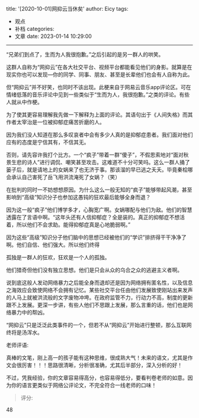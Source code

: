 title: '[2020-10-01]网抑云当休矣'
author: Eicy
tags:
  - 观点
  - 补档
categories:
  - 文章
date: 2023-01-14 10:29:00
---
   “兄弟们到点了，生而为人我很抱歉。”之后引起的是另一群人的哄笑。



   这群人自称为“网抑云”在各大社交平台、视频平台都能看见他们的身影。就算是在现实你也可以发现—你的同学、同事、朋友、甚至是长辈他们也会有人自称为此。



   但“网抑云”并不好笑，也同时不该出现。此梗来自于网易云音乐app评论区。可在情绪低落的音乐评论中见到一些类似于“生而为人，我很抱歉。”之类的评论。有些人就从中作梗。



   为了使其更容易理解我先做一下解释为上面的评论。其语句出于《人间失格》而其作者太宰治是一位被抑郁症痛苦折磨的人。



   因为我们没人知道在那么多叹哀者中会有多少人真的是抑郁症患者。我们面对他们应有的态度是宁信其有，不信其无。



   否则，请先容许我打个比方。一个“疯子”带着一群“傻子”，不假思索地对“面对秋景生悲的诗人”进行调侃、嘲笑甚至攻击。这难道不十分可笑吗。这么一群人捅了篓子后，就是请地上的女娲来了也无济于事。那该溜的早已逃之夭夭。毕竟秦桧哪会承认自己害死了岳飞用洪流淹死了女娲？（笑）



   在批判的同时一不妨想想原因。为什么这么一般无知的“疯子”能够带起风潮，甚至影响到“高级”知识分子也参加这愚钝的狂欢最后能够全身而退？



   因为这一般“疯子”他们博学多才，心胸宽广啊。女娲哪配与他们为敌。他们的智慧透露在了言语中啊。“这年头还有人信抑郁症？全是装的。真正的抑郁症不想活着，所以他们不会求助。能得抑郁症真是心地脆弱啊。”



   因为这些“高级”知识分子他们脑中的思想已经被他们的“学识”排挤得干干净净了啊。他们自信、他们强大。所以他们终得



孤独是一群人的狂欢，狂欢是一个人的孤独。


他们猎奇但他们没有独立思想。他们是只会从众的乌合之众的逃避主义者啊。



   说到底这般人发动网络暴力之后能全身而退却还是因为网络拥有匿名性，以及信息之海效应会致使网络不会拥有记忆。某些社交平台任由他们发展致使刚站出来发声的人马上就被洪流般的文字废物冲垮。在政府监管不力，行动力不高，制度的更新跟不上发展。更深一步讲，有些人他们不思跟上发展，那么言重的话，他们也是网络暴力中的帮凶。

   “网抑云”只是泛泛此类事件的一个，但若不从“网抑云”开始进行整顿，那么互联网终将是汤浑水。



老师评语:

   真棒的文笔，刚上高一的孩子能有这种思维，很成熟大气！未来的语文，尤其是作文会很厉害！！！思路很清晰，分析很准确，尤其后半部分，深入分析的好！

   不过，凭我经验，你的文章容易得高分，也容易得低分，要看判卷老师的如意。因为你的语言更类似于网络公评论文，不完全符合一线老师的口味！

>评分:

48